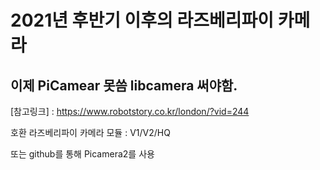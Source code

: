 # 2021년 후반기 이후의 라즈베리파이 카메라
## 이제 PiCamear 못씀 libcamera 써야함.
[참고링크] : https://www.robotstory.co.kr/london/?vid=244

호환 라즈베리파이 카메라 모듈 : V1/V2/HQ

또는 github를 통해 Picamera2를 사용
